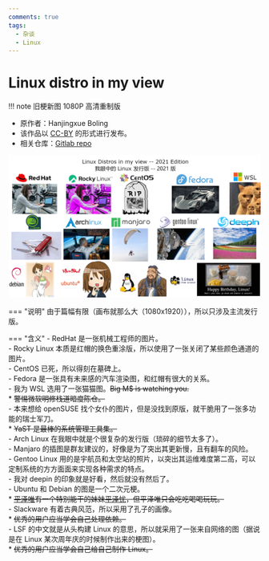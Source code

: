 ```yaml
---
comments: true
tags:
  - 杂谈
  - Linux
---
```


# Linux distro in my view

!!! note
    旧梗新图 1080P 高清重制版

- 原作者：Hanjingxue Boling
- 该作品以 [CC-BY](https://creativecommons.org/licenses/by/4.0/deed.zh) 的形式进行发布。
- 相关仓库：[Gitlab repo](https://gitlab.com/reuleaux-triangle/Documentation-archive)

![T005](./images/T005.png)

=== "说明"
    由于篇幅有限（画布就那么大（1080x1920）），所以只涉及主流发行版。

=== "含义"
    - RedHat 是一张机械工程师的图片。  
    - Rocky Linux 本质是红帽的换色重涂版，所以使用了一张关闭了某些颜色通道的图片。  
    - CentOS 已死，所以得刻在墓碑上。  
    - Fedora 是一张具有未来感的汽车渲染图，和红帽有很大的关系。  
    - 我为 WSL 选用了一张猫猫图。<del>Big M$ is watching you.</del>  
        * <del>警惕微软明修栈道暗度陈仓。</del>   
    - 本来想给 openSUSE 找个女仆的图片，但是没找到原版，就干脆用了一张多功能的瑞士军刀。  
        * <del>YaST 是最棒的系统管理工具集。</del>    
    - Arch Linux 在我眼中就是个很复杂的发行版（琐碎的细节太多了）。  
    - Manjaro 的插图是群友建议的，好像是为了突出其更新慢，且有翻车的风险。  
    - Gentoo Linux 用的是宇航员和太空站的照片，以突出其运维难度第二高，可以定制系统的方方面面来实现各种需求的特点。  
    - 我对 deepin 的印象就是好看，然后就没有然后了。  
    - Ubuntu 和 Debian 的图是一个二次元梗。  
        * <del>[平泽唯](https://zh.moegirl.org.cn/%E5%B9%B3%E6%B3%BD%E5%94%AF)有一个特别能干的妹妹[平泽忧](https://zh.moegirl.org.cn/%E5%B9%B3%E6%B3%BD%E5%BF%A7)，但平泽唯只会吃吃喝喝玩玩。</del>  
    - Slackware 有着古典风范，所以采用了孔子的画像。  
        * <del>优秀的用户应当学会自己处理依赖。</del>  
    - LSF 的中文就是从头构建 Linux 的意思，所以就采用了一张来自网络的图（据说是在 Linux 某次周年庆的时候制作出来的梗图）。  
        * <del>优秀的用户应当学会自己给自己制作 Linux。</del> 